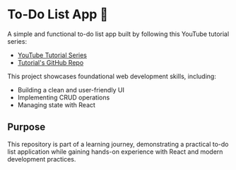 # To-Do List App 📝

A simple and functional to-do list app built by following this YouTube tutorial series:
- [YouTube Tutorial Series](https://www.youtube.com/playlist?list=PLesyDHXnnTyM5nC88Ebh8KnUdxu6cvCDJ)
- [Tutorial's GitHub Repo](https://github.com/martusheff/flutter-to-do-list)

This project showcases foundational web development skills, including: 
- Building a clean and user-friendly UI
- Implementing CRUD operations
- Managing state with React

## Purpose

This repository is part of a learning journey, demonstrating a practical to-do list application while gaining hands-on experience with React and modern development practices.